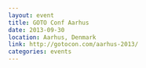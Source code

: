 ```yaml
---
layout: event
title: GOTO Conf Aarhus
date: 2013-09-30
location: Aarhus, Denmark
link: http://gotocon.com/aarhus-2013/
categories: events
---
```

